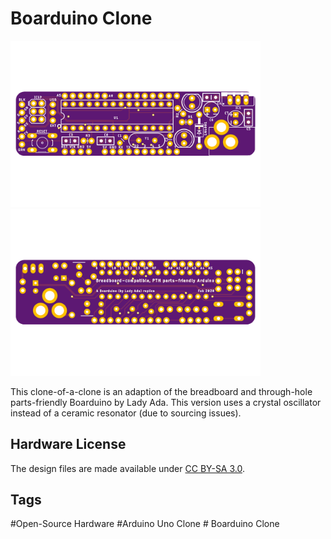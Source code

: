 # Boarduino Clone 
<a href="https://github.com/kalyaninagaraj/Boarduino-Clone/Images/topview.png"><img src="Images/topview.png?raw=true" width="400px"></a>&nbsp;&nbsp; <a href="https://github.com/kalyaninagaraj/Boarduino-Clone/Images/bottomview.png"><img src="Images/bottomview.png?raw=true" width="400px"></a><br />

This clone-of-a-clone is an adaption of the breadboard and through-hole parts-friendly Boarduino by Lady Ada. This version uses a crystal oscillator instead of a ceramic resonator (due to sourcing issues).  

## Hardware License
The design files are made available under [CC BY-SA 3.0](https://creativecommons.org/licenses/by-sa/3.0/).

## Tags
#Open-Source Hardware #Arduino Uno Clone # Boarduino Clone
